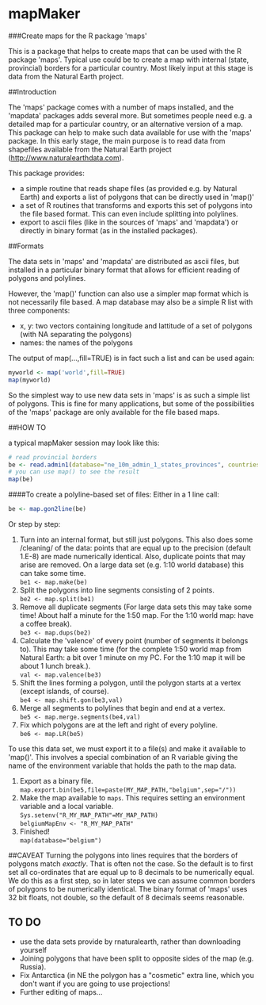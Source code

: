# mapMaker
###Create maps for the R package 'maps'

This is a package that helps to create maps that can be used with the R package 'maps'. Typical use could be to create a map with internal (state, provincial) borders for a particular country. Most likely input at this stage is data from the Natural Earth project.

##Introduction

The 'maps' package comes with a number of maps installed, and the 'mapdata' packages adds several more. But sometimes people need e.g. a detailed map for a particular country, or an alternative version of a map. This package can help to make such data available for use with the 'maps' package.
In this early stage, the main purpose is to read data from shapefiles available from the Natural Earth project (http://www.naturalearthdata.com).

This package provides:

- a simple routine that reads shape files (as provided e.g. by Natural Earth) and exports a list of polygons that can be directly used in 'map()'
- a set of R routines that transforms and exports this set of polygons into the file based format. This can even include splitting into polylines.
- export to ascii files (like in the sources of 'maps' and 'mapdata') or directly in binary format (as in the installed packages).

##Formats

The data sets in 'maps' and 'mapdata' are distributed as ascii files, but installed in a particular binary format that allows for efficient reading of polygons and polylines.

However, the 'map()' function can also use a simpler map format which is not necessarily file based. A map database may also be a simple R list with three components:
- x, y: two vectors containing longitude and lattitude of a set of polygons (with NA separating the polygons)
- names: the names of the polygons

The output of map(...,fill=TRUE) is in fact such a list and can be used again:
```R
myworld <- map('world',fill=TRUE)
map(myworld)
```

So the simplest way to use new data sets in 'maps' is as such a simple list of polygons. This is fine for many applications, but some of the possibilities of the 'maps' package are only available for the file based maps.

##HOW TO

a typical mapMaker session may look like this:
```R
# read provincial borders
be <- read.admin1(database="ne_10m_admin_1_states_provinces", countries="BE")
# you can use map() to see the result
map(be) 
```
####To create a polyline-based set of files:
Either in a 1 line call:
```R
be <- map.gon2line(be)
```

Or step by step:

1. Turn into an internal format, but still just polygons. This also does some /cleaning/ of the data: points that are equal up to the precision (default 1.E-8) are made numerically identical. Also, duplicate points that may arise are removed. On a large data set (e.g. 1:10 world database) this can take some time.  
`be1 <- map.make(be)`
2. Split the polygons into line segments consisting of 2 points.  
`be2 <- map.split(be1)`
3. Remove all duplicate segments (For large data sets this may take some time! About half a minute for the 1:50 map. For the 1:10 world map: have a coffee break).  
`be3 <- map.dups(be2)`
4. Calculate the 'valence' of every point (number of segments it belongs to). This may take some time (for the complete 1:50 world map from Natural Earth: a bit over 1 minute on my PC. For the 1:10 map it will be about 1 lunch break.).  
`val <- map.valence(be3)`
5. Shift the lines forming a polygon, until the polygon starts at a vertex (except islands, of course).  
`be4 <- map.shift.gon(be3,val)`
6. Merge all segments to polylines that begin and end at a vertex.  
`be5 <- map.merge.segments(be4,val)`
7. Fix which polygons are at the left and right of every polyline.  
`be6 <- map.LR(be5)`

To use this data set, we must export it to a file(s) and make it available to 'map()'. This involves a special combination of an R variable giving the name of the environment variable that holds the path to the map data.

1. Export as a binary file.  
`map.export.bin(be5,file=paste(MY_MAP_PATH,"belgium",sep="/"))`
2. Make the map available to `maps`. This requires setting an environment variable and a local variable.  
`Sys.setenv("R_MY_MAP_PATH"=MY_MAP_PATH)`  
`belgiumMapEnv <- "R_MY_MAP_PATH"`
3. Finished!  
`map(database="belgium")`

##CAVEAT
Turning the polygons into lines requires that the borders of polygons match *exactly*. That is often not the case. So the default is to first set all co-ordinates that are equal up to 8 decimals to be numerically equal. We do this as a first step, so in later steps we can assume common borders of polygons to be numerically identical. The binary format of 'maps' uses 32 bit floats, not double, so the default of 8 decimals seems reasonable.

## TO DO
- use the data sets provide by rnaturalearth, rather than downloading yourself
- Joining polygons that have been split to opposite sides of the map (e.g. Russia). 
- Fix Antarctica (in NE the polygon has a "cosmetic" extra line, which you don't want if you are going to use projections!
- Further editing of maps...

